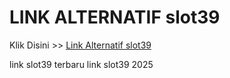 # LINK ALTERNATIF slot39

Klik Disini >> <a href="https://linksto.pages.dev/">Link Alternatif slot39 </a>

link slot39 terbaru
link slot39 2025